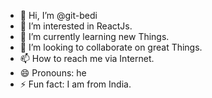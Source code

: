 - 👋 Hi, I’m @git-bedi
- 👀 I’m interested in ReactJs.
- 🌱 I’m currently learning new Things.
- 💞️ I’m looking to collaborate on great Things.
- 📫 How to reach me via Internet.
- 😄 Pronouns: he
- ⚡ Fun fact: I am from India.

<!---
git-bedi/git-bedi is a ✨ special ✨ repository because its `README.md` (this file) appears on your GitHub profile.
You can click the Preview link to take a look at your changes.
--->
